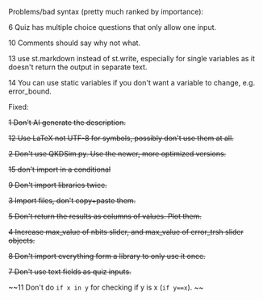 Problems/bad syntax (pretty much ranked by importance):

6 Quiz has multiple choice questions that only allow one input.

10 Comments should say why not what.

13 use st.markdown instead of st.write, especially for single variables as it doesn't return the output in separate text.

14 You can use static variables if you don't want a variable to change, e.g. error_bound.

Fixed:

~~1 Don't AI generate the description.~~

~~12 Use LaTeX not UTF-8 for symbols, possibly don't use them at all.~~

~~2 Don't use QKDSim.py. Use the newer, more optimized versions.~~

~~15 don't import in a conditional~~

~~9 Don't import libraries twice.~~

~~3 Import files, don't copy+paste them.~~

~~5 Don't return the results as columns of values. Plot them.~~

~~4 Increase max_value of nbits slider, and max_value of error_trsh slider objects.~~

~~8 Don't import everything form a library to only use it once.~~

~~7 Don't use text fields as quiz inputs.~~

~~11 Don't do `if x in y` for checking if y is x (`if y==x`). ~~
